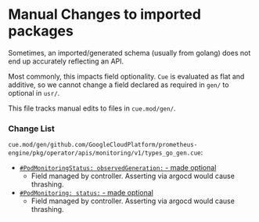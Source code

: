 # Manual Changes to imported packages

Sometimes, an imported/generated schema (usually from golang) does not end up accurately reflecting an API.

Most commonly, this impacts field optionality. `Cue` is evaluated as flat and additive, so we cannot change a field declared as required in `gen/` to optional in `usr/`.

This file tracks manual edits to files in `cue.mod/gen/`.

### Change List

<!--
Ensure all entries are formatted as:
`<full path to file from root>`:
- [`<complete schema to changed field>` - <change made>](link to change in github: commit, possibly including file/line ref)
  - explanation for change
 -->

`cue.mod/gen/github.com/GoogleCloudPlatform/prometheus-engine/pkg/operator/apis/monitoring/v1/types_go_gen.cue`:
- [`#PodMonitoringStatus: observedGeneration:` - made optional](https://github.com/LeagueApps/tenants/pull/4/commits/47930ac3980288f177a3d5ca86575ef2e5fec90a)
  - Field managed by controller. Asserting via argocd would cause thrashing.
- [`#PodMonitoring: status:` - made optional](https://github.com/LeagueApps/tenants/pull/4/commits/a37ee508805708571d999454b630a3c519f348b5#diff-d0cad7dd256629ac9da60ea1ddd7ff71e75959cd74efcd299b70cb293be842d6L216)
  - Field managed by controller. Asserting via argocd would cause thrashing.
